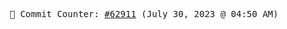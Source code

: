 <p align="center">
    <samp>
        📮 Commit Counter: <a href="https://github.com/Javascript-void0/Javascript-void0/commits/main">#62911</a> (July 30, 2023 @ 04:50 AM)
    </samp>
</p>